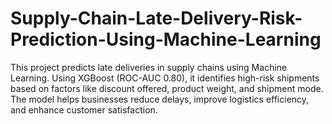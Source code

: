 # Supply-Chain-Late-Delivery-Risk-Prediction-Using-Machine-Learning
This project predicts late deliveries in supply chains using Machine Learning. Using XGBoost (ROC-AUC 0.80), it identifies high-risk shipments based on factors like discount offered, product weight, and shipment mode. The model helps businesses reduce delays, improve logistics efficiency, and enhance customer satisfaction.
